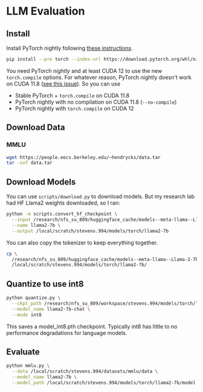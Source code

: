 # LLM Evaluation

## Install

Install PyTorch nightly following [these instructions](https://pytorch.org/get-started/locally/).

```sh
pip install --pre torch --index-url https://download.pytorch.org/whl/nightly/cu121
```

You need PyTorch *nightly* and at least CUDA 12 to use the new `torch.compile` options.
For whatever reason, PyTorch nightly doesn't work on CUDA 11.8 ([see this issue](https://github.com/pytorch/pytorch/issues/106144)).
So you can use
* Stable PyTorch + `torch.compile` on CUDA 11.8
* PyTorch nightly with no compilation on CUDA 11.8 (`--no-compile`)
* PyTorch nightly with `torch.compile` on CUDA 12

## Download Data

### MMLU

```sh
wget https://people.eecs.berkeley.edu/~hendrycks/data.tar
tar -xvf data.tar
```

## Download Models

You can use `scripts/download.py` to download models.
But my research lab had HF Llama2 weights downloaded, so I ran:

```sh
python -m scripts.convert_hf_checkpoint \
  --input /research/nfs_su_809/huggingface_cache/models--meta-llama--Llama-2-7b-hf/snapshots/8cca527612d856d7d32bd94f8103728d614eb852/ \
  --name llama2-7b \
  --output /local/scratch/stevens.994/models/torch/llama2-7b
```

You can also copy the tokenizer to keep everything together.

```sh
cp \
  /research/nfs_su_809/huggingface_cache/models--meta-llama--Llama-2-7b-hf/snapshots/8cca527612d856d7d32bd94f8103728d614eb852/tokenizer.model \
  /local/scratch/stevens.994/models/torch/llama2-7b/
```

## Quantize to use int8

```sh
python quantize.py \
  --ckpt_path /research/nfs_su_809/workspace/stevens.994/models/torch/llama2-7b-chat/model.pth \
  --model_name llama2-7b-chat \
  --mode int8
```

This saves a model_int8.pth checkpoint.
Typically int8 has little to no performance degradations for language models.

## Evaluate

```sh
python mmlu.py \
  --data /local/scratch/stevens.994/datasets/mmlu/data \
  --model_name llama2-7b \
  --model_path /local/scratch/stevens.994/models/torch/llama2-7b/model.pth
```

